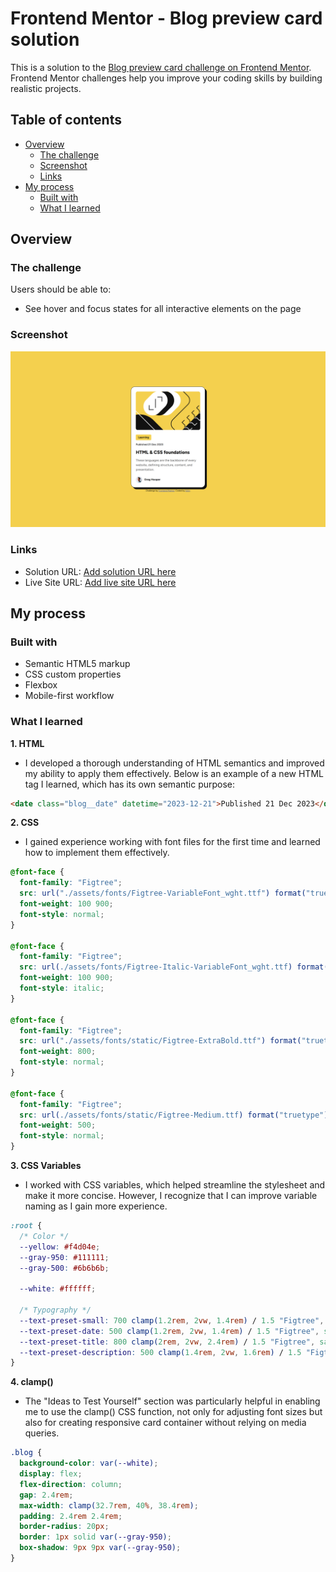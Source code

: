 # Frontend Mentor - Blog preview card solution

This is a solution to the [Blog preview card challenge on Frontend Mentor](https://www.frontendmentor.io/challenges/blog-preview-card-ckPaj01IcS). Frontend Mentor challenges help you improve your coding skills by building realistic projects.

## Table of contents

- [Overview](#overview)
  - [The challenge](#the-challenge)
  - [Screenshot](#screenshot)
  - [Links](#links)
- [My process](#my-process)
  - [Built with](#built-with)
  - [What I learned](#what-i-learned)

## Overview

### The challenge

Users should be able to:

- See hover and focus states for all interactive elements on the page

### Screenshot

![Blog Preview Card Screenshot](./screenshot_blog-preview-card.png)

### Links

- Solution URL: [Add solution URL here](https://your-solution-url.com)
- Live Site URL: [Add live site URL here](https://your-live-site-url.com)

## My process

### Built with

- Semantic HTML5 markup
- CSS custom properties
- Flexbox
- Mobile-first workflow

### What I learned

**1. HTML**

- I developed a thorough understanding of HTML semantics and improved my ability to apply them effectively. Below is an example of a new HTML tag I learned, which has its own semantic purpose:

```html
<date class="blog__date" datetime="2023-12-21">Published 21 Dec 2023</date>
```

**2. CSS**

- I gained experience working with font files for the first time and learned how to implement them effectively.

```css
@font-face {
  font-family: "Figtree";
  src: url("./assets/fonts/Figtree-VariableFont_wght.ttf") format("truetype-variations");
  font-weight: 100 900;
  font-style: normal;
}

@font-face {
  font-family: "Figtree";
  src: url(./assets/fonts/Figtree-Italic-VariableFont_wght.ttf) format("truetype-variations");
  font-weight: 100 900;
  font-style: italic;
}

@font-face {
  font-family: "Figtree";
  src: url("./assets/fonts/static/Figtree-ExtraBold.ttf") format("truetype");
  font-weight: 800;
  font-style: normal;
}

@font-face {
  font-family: "Figtree";
  src: url(./assets/fonts/static/Figtree-Medium.ttf) format("truetype");
  font-weight: 500;
  font-style: normal;
}
```

**3. CSS Variables**

- I worked with CSS variables, which helped streamline the stylesheet and make it more concise. However, I recognize that I can improve variable naming as I gain more experience.

```css
:root {
  /* Color */
  --yellow: #f4d04e;
  --gray-950: #111111;
  --gray-500: #6b6b6b;

  --white: #ffffff;

  /* Typography */
  --text-preset-small: 700 clamp(1.2rem, 2vw, 1.4rem) / 1.5 "Figtree", sans-serif;
  --text-preset-date: 500 clamp(1.2rem, 2vw, 1.4rem) / 1.5 "Figtree", sans-serif;
  --text-preset-title: 800 clamp(2rem, 2vw, 2.4rem) / 1.5 "Figtree", sans-serif;
  --text-preset-description: 500 clamp(1.4rem, 2vw, 1.6rem) / 1.5 "Figtree", sans-serif;
}
```

**4. clamp()**

- The "Ideas to Test Yourself" section was particularly helpful in enabling me to use the clamp() CSS function, not only for adjusting font sizes but also for creating responsive card container without relying on media queries.

```css
.blog {
  background-color: var(--white);
  display: flex;
  flex-direction: column;
  gap: 2.4rem;
  max-width: clamp(32.7rem, 40%, 38.4rem);
  padding: 2.4rem 2.4rem;
  border-radius: 20px;
  border: 1px solid var(--gray-950);
  box-shadow: 9px 9px var(--gray-950);
}
```
